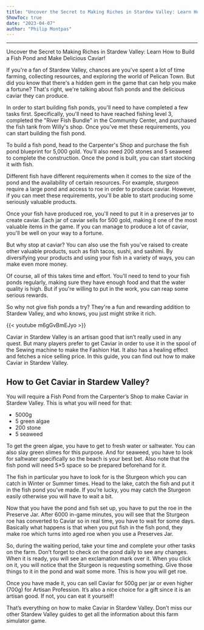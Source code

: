 ```yaml
---
title: "Uncover the Secret to Making Riches in Stardew Valley: Learn How to Build a Fish Pond and Make Delicious Caviar!"
ShowToc: true 
date: "2023-04-07"
author: "Philip Montpas"
---
```

*****
Uncover the Secret to Making Riches in Stardew Valley: Learn How to Build a Fish Pond and Make Delicious Caviar!

If you're a fan of Stardew Valley, chances are you've spent a lot of time farming, collecting resources, and exploring the world of Pelican Town. But did you know that there's a hidden gem in the game that can help you make a fortune? That's right, we're talking about fish ponds and the delicious caviar they can produce.

In order to start building fish ponds, you'll need to have completed a few tasks first. Specifically, you'll need to have reached fishing level 3, completed the "River Fish Bundle" in the Community Center, and purchased the fish tank from Willy's shop. Once you've met these requirements, you can start building the fish pond.

To build a fish pond, head to the Carpenter's Shop and purchase the fish pond blueprint for 5,000 gold. You'll also need 200 stones and 5 seaweed to complete the construction. Once the pond is built, you can start stocking it with fish.

Different fish have different requirements when it comes to the size of the pond and the availability of certain resources. For example, sturgeon require a large pond and access to roe in order to produce caviar. However, if you can meet these requirements, you'll be able to start producing some seriously valuable products.

Once your fish have produced roe, you'll need to put it in a preserves jar to create caviar. Each jar of caviar sells for 500 gold, making it one of the most valuable items in the game. If you can manage to produce a lot of caviar, you'll be well on your way to a fortune.

But why stop at caviar? You can also use the fish you've raised to create other valuable products, such as fish tacos, sushi, and sashimi. By diversifying your products and using your fish in a variety of ways, you can make even more money.

Of course, all of this takes time and effort. You'll need to tend to your fish ponds regularly, making sure they have enough food and that the water quality is high. But if you're willing to put in the work, you can reap some serious rewards.

So why not give fish ponds a try? They're a fun and rewarding addition to Stardew Valley, and who knows, you just might strike it rich.

{{< youtube m6gGvBmEJyo >}} 



Caviar in Stardew Valley is an artisan good that isn’t really used in any quest. But many players prefer to get Caviar in order to use it in the spool of the Sewing machine to make the Fashion Hat. It also has a healing effect and fetches a nice selling price. In this guide, you can find out how to make Caviar in Stardew Valley.
 
## How to Get Caviar in Stardew Valley?
 
You will require a Fish Pond from the Carpenter’s Shop to make Caviar in Stardew Valley. This is what you will need for that:
 
- 5000g
 - 5 green algae
 - 200 stone
 - 5 seaweed

 

 
To get the green algae, you have to get to fresh water or saltwater. You can also slay green slimes for this purpose. And for seaweed, you have to look for saltwater specifically so the beach is your best bet. Also note that the fish pond will need 5×5 space so be prepared beforehand for it.
 
The fish in particular you have to look for is the Sturgeon which you can catch in Winter or Summer times. Head to the lake, catch the fish and put it in the fish pond you’ve made. If you’re lucky, you may catch the Sturgeon easily otherwise you will have to wait a bit.
 
Now that you have the pond and fish set up, you have to put the roe in the Preserve Jar. After 6000 in-game minutes, you will see that the Sturgeon roe has converted to Caviar so in real time, you have to wait for some days. Basically what happens is that when you put fish in the fish pond, they make roe which turns into aged roe when you use a Preserves Jar.
 
So, during the waiting period, take your time and complete your other tasks on the farm. Don’t forget to check on the pond daily to see any changes. When it is ready, you will see an exclamation mark over it. When you click on it, you will notice that the Sturgeon is requesting something. Give those things to it in the pond and wait some more. This is how you will get roe.
 
Once you have made it, you can sell Caviar for 500g per jar or even higher (700g) for Artisan Profession. It’s also a nice choice for a gift since it is an artisan good. If not, you can eat it yourself!
 
That’s everything on how to make Caviar in Stardew Valley. Don’t miss our other Stardew Valley guides to get all the information about this farm simulator game.




